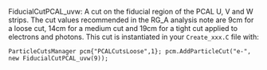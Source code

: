 FiducialCutPCAL_uvw: A cut on the fiducial region of the PCAL U, V and W strips. The cut values recommended in the RG_A analysis note are 9cm for a loose cut, 14cm for a medium cut and 19cm for a tight cut applied to electrons and photons. This cut is instantiated in your `Create_xxx.C` file with: 

`ParticleCutsManager pcm{"PCALCutsLoose",1};
 pcm.AddParticleCut("e-", new FiducialCutPCAL_uvw(9));`

